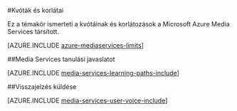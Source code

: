 <properties 
    pageTitle="Media Services kvótáinak és a korlátozás |} Microsoft Azure" 
    description="Ez a témakör ismerteti a kvótáinak és korlátozások a Microsoft Azure Media Services társított." 
    services="media-services" 
    documentationCenter="" 
    authors="juliako" 
    manager="erikre" 
    editor=""/>

<tags 
    ms.service="media-services" 
    ms.workload="media" 
    ms.tgt_pltfrm="na" 
    ms.devlang="na" 
    ms.topic="article" 
    ms.date="09/26/2016" 
    ms.author="juliako"/>


#<a name="quotas-and-limitations"></a>Kvóták és korlátai

Ez a témakör ismerteti a kvótáinak és korlátozások a Microsoft Azure Media Services társított.

[AZURE.INCLUDE [azure-mediaservices-limits](../../includes/azure-mediaservices-limits.md)]


##<a name="media-services-learning-paths"></a>Media Services tanulási javaslatot

[AZURE.INCLUDE [media-services-learning-paths-include](../../includes/media-services-learning-paths-include.md)]

##<a name="provide-feedback"></a>Visszajelzés küldése

[AZURE.INCLUDE [media-services-user-voice-include](../../includes/media-services-user-voice-include.md)]


